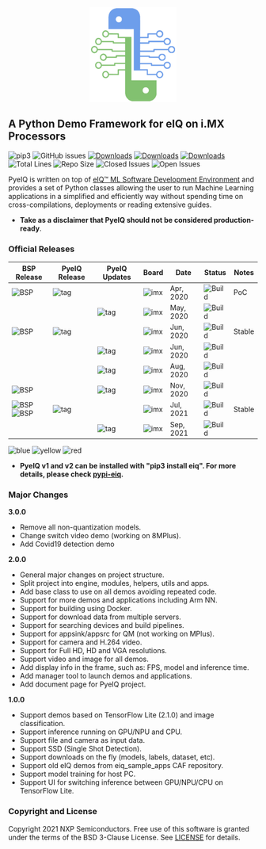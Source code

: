 <p align="center">
  <img src="https://raw.githubusercontent.com/KaixinDing/pyeiq_model/main/pyeiq.png" height="191" width="176">
</p>

##  **A Python Demo Framework for eIQ on i.MX Processors**

![pip3][eiqpackage]
![GitHub issues][license]
[![Downloads](https://pepy.tech/badge/eiq)](pepy_total)
[![Downloads](https://pepy.tech/badge/eiq/month)](pepy_month)
[![Downloads](https://pepy.tech/badge/eiq/week)](pepy_week)
![Total Lines][total_lines]
![Repo Size][repo_size]
![Closed Issues][closed_issues]
![Open Issues][open_issues]


PyeIQ is written on top of [eIQ™ ML Software Development Environment][eiq] and
provides a set of Python classes allowing the user to run Machine Learning
applications in a simplified and efficiently way without spending time on
cross-compilations, deployments or reading extensive guides.

* **Take as a disclaimer that PyeIQ should not be considered production-ready**.


### Official Releases

| BSP Release                  | PyeIQ Release       | PyeIQ Updates    | Board          | Date      | Status             | Notes   |
|------------------------------|---------------------|------------------|----------------|-----------|--------------------|---------|
| ![BSP][release_5.4.3_2.0.0]  | ![tag][tag_v100]    |                  | ![imx][boards] | Apr, 2020 | ![Build][passing]  | PoC     |
|                              |                     | ![tag][tag_v101] | ![imx][boards] | May, 2020 | ![Build][passing]  |         |
| ![BSP][release_5.4.24_2.1.0] | ![tag][tag_v200]    |                  | ![imx][boards] | Jun, 2020 | ![Build][passing]  | Stable  |
|                              |                     | ![tag][tag_v201] | ![imx][boards] | Jun, 2020 | ![Build][passing]  |         |
|                              |                     | ![tag][tag_v210] | ![imx][boards] | Aug, 2020 | ![Build][passing]  |         |
| ![BSP][release_5.4.47_2.2.0] |                     | ![tag][tag_v220] | ![imx][boards] | Nov, 2020 | ![Build][passing]  |         |
| ![BSP][release_5.4.70_2.3.0] <br /> ![BSP][release_5.4.70_2.3.2]| ![tag][tag_v300]    |                  | ![imx][boards] | Jul, 2021 | ![Build][passing]  | Stable  |
|                              |                     | ![tag][tag_v301] | ![imx][boards] | Sep, 2021 | ![Build][passing]  |         |

![blue][tag_blue]
![yellow][tag_yellow]
![red][tag_red]

* **PyeIQ v1 and v2 can be installed with "pip3 install eiq". For more details, please check [pypi-eiq][previous_version].**

### Major Changes

**3.0.0**
- Remove all non-quantization models.
- Change switch video demo (working on 8MPlus).
- Add Covid19 detection demo

**2.0.0**
- General major changes on project structure.
- Split project into engine, modules, helpers, utils and apps.
- Add base class to use on all demos avoiding repeated code.
- Support for more demos and applications including Arm NN.
- Support for building using Docker.
- Support for download data from multiple servers.
- Support for searching devices and build pipelines.
- Support for appsink/appsrc for QM (not working on MPlus).
- Support for camera and H.264 video.
- Support for Full HD, HD and VGA resolutions.
- Support video and image for all demos.
- Add display info in the frame, such as: FPS, model and inference time.
- Add manager tool to launch demos and applications.
- Add document page for PyeIQ project.

**1.0.0**
- Support demos based on TensorFlow Lite (2.1.0) and image classification.      
- Support inference running on GPU/NPU and CPU.
- Support file and camera as input data.
- Support SSD (Single Shot Detection).
- Support downloads on the fly (models, labels, dataset, etc).
- Support old eIQ demos from eiq_sample_apps CAF repository.
- Support model training for host PC.
- Support UI for switching inference between GPU/NPU/CPU on TensorFlow Lite.

### Copyright and License

Copyright 2021 NXP Semiconductors. Free use of this software is granted under
the terms of the BSD 3-Clause License.
See [LICENSE](https://source.codeaurora.org/external/imxsupport/pyeiq/tree/LICENSE.md?h=v3.0.0)
for details.

[release_5.4.3_2.0.0]: https://img.shields.io/badge/-5.4.3__2.0.0-blueviolet
[release_5.4.24_2.1.0]: https://img.shields.io/badge/-5.4.24__2.1.0-blueviolet
[release_5.4.47_2.2.0]: https://img.shields.io/badge/-5.4.47__2.2.0-blueviolet
[release_5.4.70_2.3.0]: https://img.shields.io/badge/-5.4.70__2.3.0-blueviolet
[release_5.4.70_2.3.2]: https://img.shields.io/badge/-5.4.70__2.3.2-blueviolet

[tag_blue]: https://img.shields.io/badge/-new-blue
[tag_yellow]: https://img.shields.io/badge/-features-yellow
[tag_red]: https://img.shields.io/badge/-bug%20fixes-red

[tag_v100]: https://img.shields.io/badge/-v1.0.0-blue
[tag_v101]: https://img.shields.io/badge/-v1.0.1-red
[tag_v110]: https://img.shields.io/badge/-v1.1.0-red

[tag_v200]: https://img.shields.io/badge/-v2.0.0-blue
[tag_v201]: https://img.shields.io/badge/-v2.0.1-red
[tag_v210]: https://img.shields.io/badge/-v2.1.0-yellow
[tag_v220]: https://img.shields.io/badge/-v2.2.0-red

[tag_v300]: https://img.shields.io/badge/-v3.0.0-blue
[tag_v301]: https://img.shields.io/badge/-v3.0.1-red

[boards]: https://img.shields.io/badge/-8QM%2C%208MPlus-lightgrey
[passing]: https://img.shields.io/badge/Build-passing-success

[eiq]: https://www.nxp.com/design/software/development-software/eiq-ml-development-environment:EIQ
[eiqpackage]: https://img.shields.io/badge/pip3%20install-pyeiq-green
[pypirepo]: https://pypi.org/project/eiq/#description
[pypicaf]: https://source.codeaurora.org/external/imxsupport/pyeiq/
[license]: https://img.shields.io/badge/License-BSD%203--Clause-blue
[pepy_total]: https://pepy.tech/project/eiq
[pepy_month]: https://pepy.tech/project/eiq/month
[pepy_week]: https://pepy.tech/project/eiq/week



[total_lines]: https://img.shields.io/badge/total%20lines-5.4k-blue
[repo_size]: https://img.shields.io/badge/repo%20size-78MB-blue
[closed_issues]: https://img.shields.io/badge/closed%20issues-22-yellow
[open_issues]: https://img.shields.io/badge/open_issues%20issues-5-yellow

[previous_version]: https://pypi.org/project/eiq/
